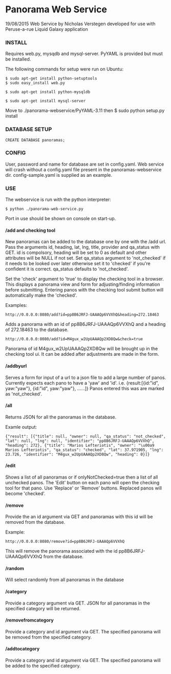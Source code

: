 Panorama Web Service
============
19/08/2015 Web Service by Nicholas Verstegen developed for use with Peruse-a-rue Liquid Galaxy application

### INSTALL

Requires web.py, mysqdb and mysql-server.
PyYAML is provided but must be installed.

The following commands for setup were run on Ubuntu:

	$ sudo apt-get install python-setuptools
	$ sudo easy_install web.py

	$ sudo apt-get install python-mysqldb

	$ sudo apt-get install mysql-server

Move to ./panorama-webservice/PyYAML-3.11 then
	$ sudo python setup.py install

### DATABASE SETUP

	CREATE DATABASE panoramas;

### CONFIG

User, password and name for database are set in config.yaml.
Web service will crash without a config.yaml file present in the panoramas-webservice dir.
config-sample.yaml is supplied as an example.

### USE

The webservice is run with the python interpreter:

	$ python ./panorama-web-service.py

Port in use should be shown on console on start-up.

#### /add and checking tool

New panoramas can be added to the database one by one with the /add url. Pass the arguments id, heading, lat, lng, title, provider and qa_status with GET. id is compolsory, heading will be set to 0 as default and other attributes will be NULL if not set. Set qa_status argument to 'not_checked' if it needs to be looked over later otherwise set it to 'checked' if you're confident it is correct. qa_status defaults to 'not_checked'.

Set the 'check' argument to 'true' to display the checking tool in a browser. This displays a panorama view and form for adjusting/finding information before submitting. Entering panos with the checking tool submit button will automatically make the 'checked'.

Examples:

	http://0.0.0.0:8080/add?id=pp8B6JRFJ-UAAAQp6VVXhQ&heading=272.18463

Adds a panorama with an id of pp8B6JRFJ-UAAAQp6VVXhQ and a heading of 272.18463 to the database.

	http://0.0.0.0:8080/add?id=M4gux_w2UpUAAAQp2XD8Qw&check=true

Panorama of id M4gux_w2UpUAAAQp2XD8Qw will be brought up in the checking tool ui. It can be added after adjustments are made in the form.

#### /addbyurl

Serves a form for input of a url to a json file to add a large number of panos. Currently expects each pano to have a 'yaw' and 'id'. i.e. {result:[{id:"id", yaw:"yaw"}, {id:"id", yaw:"yaw"}, ......]}
	Panos entered this was are marked as 'not_checked'.

#### /all

Returns JSON for all the panoramas in the database.

Examle output:

	{"result": [{"title": null, "owner": null, "qa_status": "not_checked", "lat": null, "lng": null, "identifier": "pp8B6JRFJ-UAAAQp6VVXhQ", "heading": 272}, {"title": "Marios Lefteriotis", "owner": "\u00a9 Marios Lefteriotis", "qa_status": "checked", "lat": 37.971905, "lng": 23.726, "identifier": "M4gux_w2UpUAAAQp2XD8Qw", "heading": 0}]}

#### /edit
	
Shows a list of all panoramas or if onlyNotChecked=true then a list of all unchecked panos. The 'Edit' button on each pano will open the checking tool for that pano. Use 'Replace' or 'Remove' buttons. Replaced panos will become 'checked'.

#### /remove

Provide the an id argument via GET and panoramas with this id will be removed from the database.

Example:

	http://0.0.0.0:8080/remove?id=pp8B6JRFJ-UAAAQp6VVXhQ

This will remove the panorama associated with the id pp8B6JRFJ-UAAAQp6VVXhQ from the database.

#### /random 

Will select randomly from all panoramas in the database

#### /category

Provide a category argument via GET. JSON for all panoramas in the specified category will be returned.

#### /removefromcategory

Provide a category and id argument via GET. The specified panorama will be removed from the specified category.

#### /addtocategory

Provide a category and id argument via GET. The specified panorama will be added to the specified category.
